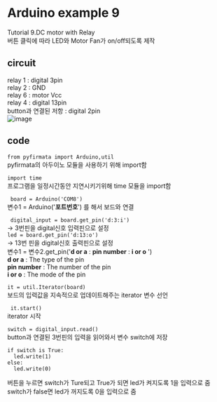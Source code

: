 # Arduino example 9
Tutorial 9.DC motor with Relay\
버튼 클릭에 따라 LED와 Motor Fan가 on/off되도록 제작

## circuit
 relay 1 : digital 3pin \
 relay 2 : GND \
 relay 6 : motor Vcc \
 relay 4 : digital 13pin\
button과 연결된 저항 : digital 2pin\
![image](https://user-images.githubusercontent.com/79436159/109284507-45054200-7863-11eb-83e6-c640ca198112.png)

## code
``` from pyfirmata import Arduino,util ```\
pyfirmata의 아두이노 모듈을 사용하기 위해 import함 

``` import time ```\
프로그램을 일정시간동안 지연시키기위해 time 모듈을 import함

``` board = Arduino('COM8')``` \
변수1 = Arduino('**포트번호**') 를 해서 보드와 연결 

``` digital_input = board.get_pin('d:3:i')``` \
  -> 3번핀을 digital신호 입력핀으로 설정\
```led = board.get_pin('d:13:o') ```\
  -> 13번 핀을 digital신호 출력핀으로 설정\
변수1 = 변수2.get_pin('**d or a** : **pin number** : **i or o** ') \
**d or a** : The type of the pin \
**pin number** : The number of the pin\
**i or o** : The mode of the pin
  
``` it = util.Iterator(board) ```\
보드의 입력값을 지속적으로 업데이트해주는 iterator 변수 선언

 ``` it.start()``` \
iterator 시작

``` switch = digital_input.read() ```\
button과 연결된 3번핀의 입력을 읽어와서 변수 switch에 저장

```  
if switch is True:
  led.write(1)
else:
  led.write(0)
```
버튼을 누르면 switch가 Ture되고 True가 되면 led가 켜지도록 1을 입력으로 줌\
switch가 false면 led가 꺼지도록 0을 입력으로 줌
    

